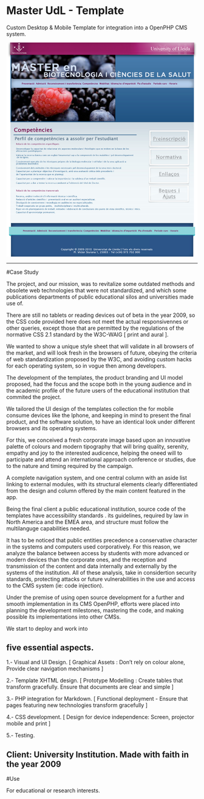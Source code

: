 # Master UdL - Template

Custom Desktop & Mobile Template for integration into a OpenPHP CMS system. 


 ![](https://github.com/delfiramirez/master-udl-2009/blob/master/public/assets/splash.jpg)

------------------------------------------------------------------

#Case Study

The project, and our mission, was to revitalize some outdated methods and obsolete web technologies that were not standardized, and which some publications departments of public educational silos and universities made use of.

There are still no tablets or reading devices out of beta in the year 2009, so the CSS code provided here does not meet the actual responsivennes or other queries, except those that are permitted by the regulations of the normative CSS 2.1 standard by the W3C-WAIG [ print and aural ].

We wanted to show a unique style sheet that will validate in all browsers of the market, and will look fresh in the browsers of future, obeying the criteria of web standardization proposed by the W3C, and avoiding custom hacks for each operating system, so in vogue then among developers. 

The development of the templates, the product branding and UI model proposed, had the focus and the scope both in the young audience and in the academic profile of the future users of the educational institution that commited the project.

We tailored the UI design of the templates collection the for mobile consume devices like the Iphone, and keeping in mind to present the final product, and the software solution, to have an identical look under different browsers and its operating systems.

For this, we conceived a fresh corporate image based upon an innovative palette of colours and modern tipography that will bring quality, serenity, empathy and joy to the interested audicence, helping the oneed will to participate and attend an international approach conference or studies, due to the nature and timing required by the campaign.


A complete navigation system, and one central column with an aside list linking to external modules, with its structural elements clearly differentiated from the design and column offered by the main content featured in the app.

Being the final client a public educational institution, source code of the templates have accessibility standards . its guidelines, required by law in North America and the EMEA area, and structure must follow the multilanguge capabilities needed.

It has to be noticed that public entities precedence a conservative character in the systems and computers used corporatively. For this reason, we analyze the balance between access by students with more advanced or modern devices than the corporate ones, and the reception and transmission of the content and data internally and externally by the systems of the institution. All of these analysis, take in considertion security standards, protecting attacks or future vulnerabilities in the use and access to the CMS system (ie: code injection).

Under the premise of using open source development for a further and smooth implementation in its CMS OpenPHP, efforts were placed into planning the development milestones, mastering the code, and making possible its implementations into other CMSs.

We start to deploy and work into

five essential aspects.
--------------------------------------------------------------------------------------------------------------------------


1.- Visual and UI Design. [ Graphical Assets : Don’t rely on colour alone,  Provide clear navigation mechanisms ]

2.- Template XHTML design. [ Prototype Modelling :  Create tables that transform gracefully. Ensure that documents are clear and simple ]

3.- PHP integration for Markdown. [ Functional deployment - Ensure that pages featuring new technologies transform gracefully ]

4.- CSS development. [ Design for device independence: Screen, projector mobile and print ]

5.- Testing.


Client:  University Institution. Made with faith in the year 2009
--------------------------------------------------------------------------------

#Use

For educational or research interests. 

